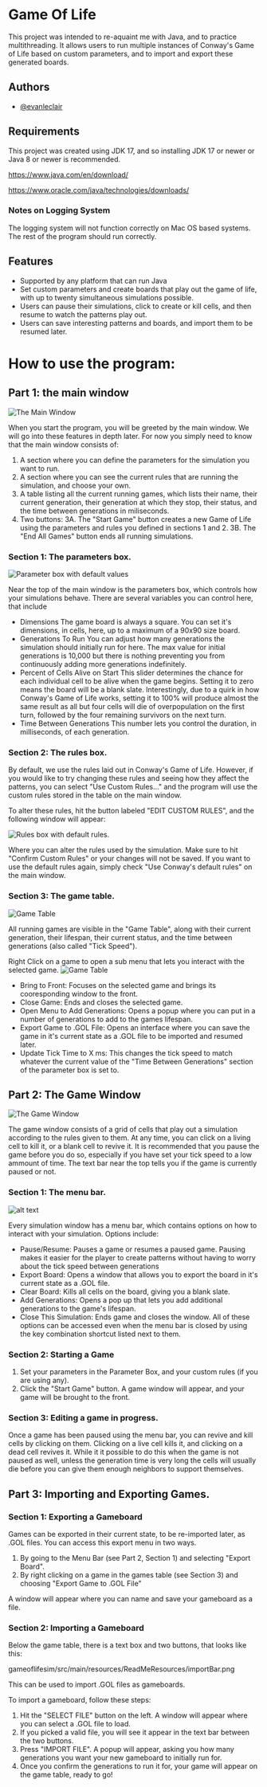 
# Game Of Life

This project was intended to re-aquaint me with Java, and to practice multithreading.
It allows users to run multiple instances of Conway's Game of Life based on custom parameters, and to import and export these generated boards. 


## Authors

- [@evanleclair](https://github.com/Evandleclair)





## Requirements

This project was created using JDK 17, and so installing JDK 17 or newer or Java 8 or newer is recommended. 

https://www.java.com/en/download/

https://www.oracle.com/java/technologies/downloads/

### Notes on Logging System

The logging system will not function correctly on Mac OS based systems. The rest of the program should run correctly. 

## Features

- Supported by any platform that can run Java
- Set custom parameters and create boards that play out the game of life, with up to twenty simultaneous simulations possible. 
- Users can pause their simulations, click to create or kill cells, and then resume to watch the patterns play out. 
- Users can save interesting patterns and boards, and import them to be resumed later. 

# How to use the program:

## Part 1: the main window
![The Main Window](gameoflifesim/src/main/resources/ReadMeResources/mainWindow.png)

When you start the program, you will be greeted by the main window.
We will go into these features in depth later. For now you simply need to know that the main window consists of:
1. A section where you can define the parameters for the simulation you want to run.
2. A section where you can see the current rules that are running the simulation, and choose your own.
3. A table listing all the current running games, which lists their name, their current generation, their generation at which they stop, their status, and the time between generations in miliseconds.
4. Two buttons:
  3A. The "Start Game" button creates a new Game of Life using the parameters and rules you defined in sections 1 and 2.
  3B. The "End All Games" button ends all running simulations. 

### Section 1: The parameters box.
![Parameter box with default values](gameoflifesim/src/main/resources/ReadMeResources/ParameterBox.png)

Near the top of the main window is the parameters box, which controls how your simulations behave. There are several variables you can control here, that include
- Dimensions
The game board is always a square. You can set it's dimensions, in cells, here, up to a maximum of a 90x90 size board. 
- Generations To Run
You can adjust how many generations the simulation should initially run for here. The max value for initial generations is 10,000 but there is nothing preventing you from continuously adding more generations indefinitely. 
- Percent of Cells Alive on Start
This slider determines the chance for each individual cell to be alive when the game begins. Setting it to zero means the board will be a blank slate. Interestingly, due to a quirk in how Conway's Game of Life works, setting it to 100% will produce almost the same result as all but four cells will die of overpopulation on the first turn, followed by the four remaining survivors on the next turn. 
- Time Between Generations
This number lets you control the duration, in milliseconds, of each generation. 
### Section 2: The rules box.


By default, we use the rules laid out in Conway's Game of Life. However, if you would like to try changing these rules and seeing how they affect the patterns, you can select "Use Custom Rules..." and the program will use the custom rules stored in the table on the main window. 

To alter these rules, hit the button labeled "EDIT CUSTOM RULES", and the following window will appear: 

![Rules box with default rules.](gameoflifesim/src/main/resources/ReadMeResources/customRulesbox.png)

Where you can alter the rules used by the simulation. Make sure to hit "Confirm Custom Rules" or your changes will not be saved. If you want to use the default rules again, simply check  "Use Conway's default rules" on the main window. 


### Section 3: The game table.
![Game Table](gameoflifesim/src/main/resources/ReadMeResources/gameTable.png)

All running games are visible in the "Game Table", along with their current generation, their lifespan, their current status, and the time between generations (also called "Tick Speed").

Right Click on a game to open a sub menu that lets you interact with the selected game. 
![Game Table](gameoflifesim/src/main/resources/ReadMeResources/rightClickMenu.png)
- Bring to Front: Focuses on the selected game and brings its cooresponding window to the front. 
- Close Game: Ends and closes the selected game. 
- Open Menu to Add Generations: Opens a popup where you can put in a number of generations to add to the games lifespan. 
- Export Game to .GOL File: Opens an interface where you can save the game in it's current state as a .GOL file to be imported and resumed later. 
- Update Tick Time to X ms: This changes the tick speed to match whatever the current value of the "Time Between Generations" section of the parameter box is set to. 
## Part 2: The Game Window
![The Game Window](gameoflifesim/src/main/resources/ReadMeResources/SimulatorWindow.png)

The game window consists of a grid of cells that play out a simulation according to the rules given to them. At any time, you can click on a living cell to kill it, or a blank cell to revive it. It is recommended that you pause the game before you do so, especially if you have set your tick speed to a low ammount of time. The text bar near the top tells you if the game is currently paused or not. 
### Section 1: The menu bar.
![alt text](gameoflifesim/src/main/resources/ReadMeResources/MenuBar.png)

  Every simulation window has a menu bar, which contains options on how to interact with your simulation.
 Options include:
 - Pause/Resume: Pauses a game or resumes a paused game. Pausing makes it easier for the player to create patterns without having to worry about the tick speed between generations
 - Export Board: Opens a window that allows you to export the board in it's current state as a .GOL file. 
 - Clear Board: Kills all cells on the board, giving you a blank slate. 
 - Add Generations: Opens a pop up that lets you add additional generations to the game's lifespan. 
 - Close This Simulation: Ends game and closes the window. 
All of these options can be accessed even when the menu bar is closed by using the key combination shortcut listed next to them. 
### Section 2: Starting a Game
1. Set your parameters in the Parameter Box, and your custom rules (if you are using any). 
2. Click the "Start Game" button. A game window will appear, and your game will be brought to the front. 
### Section 3: Editing a game in progress.
  Once a game has been paused using the menu bar, you can revive and kill cells by clicking on them. Clicking on a live cell kills it, and clicking on a dead cell revives it. While it it possible to do this when the game is not paused as well, unless the generation time is very long the cells will usually die before you can give them enough neighbors to support themselves. 
## Part 3: Importing and Exporting Games.
### Section 1: Exporting a Gameboard
Games can be exported in their current state, to be re-imported later, as .GOL files. You can access this export menu in two ways.
1. By going to the Menu Bar (see Part 2, Section 1) and selecting "Export Board". 
2. By right clicking on a game in the games table (see Section 3) and choosing "Export Game to .GOL File"

A window will appear where you can name and save your gameboard as a file. 

### Section 2: Importing a Gameboard

Below the game table, there is a text box and two buttons, that looks like this:

gameoflifesim/src/main/resources/ReadMeResources/importBar.png

This can be used to import .GOL files as gameboards.

To import a gameboard, follow these steps:
1. Hit the "SELECT FILE" button on the left. A window will appear where you can select a .GOL file to load. 
2. If you picked a valid file, you will see it appear in the text bar between the two buttons.
3. Press "IMPORT FILE". A popup will appear, asking you how many generations you want your new gameboard to initially run for.
4. Once you confirm the generations to run it for, your game will appear on the game table, ready to go!
